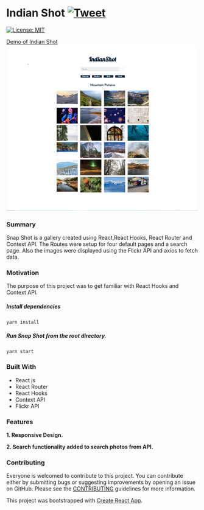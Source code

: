 # Indian Shot [![Tweet](https://img.shields.io/twitter/url/http/shields.io.svg?style=social)](https://twitter.com/intent/tweet?text=See%20this%20react%20example&url=https://github.com/Keertijanm/indianshot/&hashtags=react,context-api,developers)

[![License: MIT](https://img.shields.io/badge/License-MIT-yellow.svg)](https://opensource.org/licenses/MIT)

[Demo of Indian Shot](https://github.com/Keertijanm/indianshot)
![](/snapscout1.png)


### Summary

Snap Shot is a gallery created using React,React Hooks, React Router and Context API. The Routes were setup for four default pages and a search page. Also the images were displayed using the Flickr API and axios to fetch data.

### Motivation

The purpose of this project was to get familiar with React Hooks and Context API.


##### Install dependencies

`yarn install`

##### Run Snap Shot from the root directory.

`yarn start`

### Built With

- React js
- React Router
- React Hooks
- Context API
- Flickr API

### Features

**1. Responsive Design.**

**2. Search functionality added to search photos from API.**

### Contributing

Everyone is welcomed to contribute to this project. You can contribute either by submitting bugs or suggesting improvements by opening an issue on GitHub. Please see the [CONTRIBUTING](CONTRIBUTING.md) guidelines for more information.

This project was bootstrapped with [Create React App](https://github.com/facebook/create-react-app).

